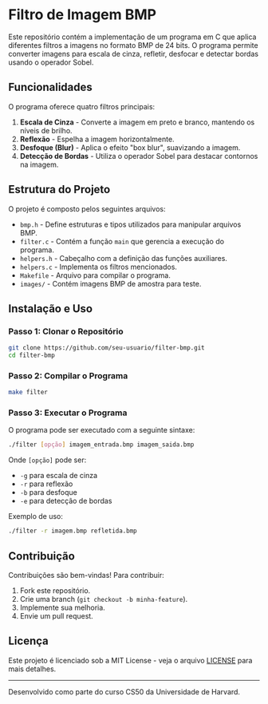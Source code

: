 # Filtro de Imagem BMP

Este repositório contém a implementação de um programa em C que aplica diferentes filtros a imagens no formato BMP de 24 bits. O programa permite converter imagens para escala de cinza, refletir, desfocar e detectar bordas usando o operador Sobel.

## Funcionalidades

O programa oferece quatro filtros principais:

1. **Escala de Cinza** - Converte a imagem em preto e branco, mantendo os níveis de brilho.
2. **Reflexão** - Espelha a imagem horizontalmente.
3. **Desfoque (Blur)** - Aplica o efeito "box blur", suavizando a imagem.
4. **Detecção de Bordas** - Utiliza o operador Sobel para destacar contornos na imagem.

## Estrutura do Projeto

O projeto é composto pelos seguintes arquivos:

- `bmp.h` - Define estruturas e tipos utilizados para manipular arquivos BMP.
- `filter.c` - Contém a função `main` que gerencia a execução do programa.
- `helpers.h` - Cabeçalho com a definição das funções auxiliares.
- `helpers.c` - Implementa os filtros mencionados.
- `Makefile` - Arquivo para compilar o programa.
- `images/` - Contém imagens BMP de amostra para teste.

## Instalação e Uso

### Passo 1: Clonar o Repositório
```sh
git clone https://github.com/seu-usuario/filter-bmp.git
cd filter-bmp
```

### Passo 2: Compilar o Programa
```sh
make filter
```

### Passo 3: Executar o Programa
O programa pode ser executado com a seguinte sintaxe:
```sh
./filter [opção] imagem_entrada.bmp imagem_saida.bmp
```

Onde `[opção]` pode ser:
- `-g` para escala de cinza
- `-r` para reflexão
- `-b` para desfoque
- `-e` para detecção de bordas

Exemplo de uso:
```sh
./filter -r imagem.bmp refletida.bmp
```



## Contribuição
Contribuições são bem-vindas! Para contribuir:
1. Fork este repositório.
2. Crie uma branch (`git checkout -b minha-feature`).
3. Implemente sua melhoria.
4. Envie um pull request.

## Licença
Este projeto é licenciado sob a MIT License - veja o arquivo [LICENSE](LICENSE) para mais detalhes.

---
Desenvolvido como parte do curso CS50 da Universidade de Harvard.


